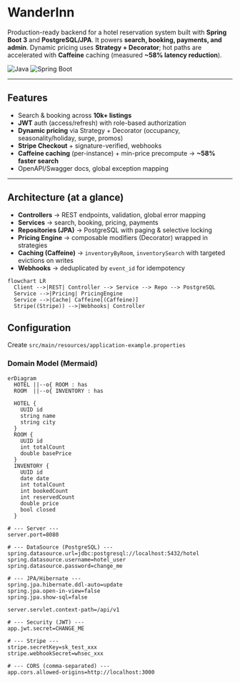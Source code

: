 # WanderInn

Production-ready backend for a hotel reservation system built with **Spring Boot 3** and **PostgreSQL/JPA**. It powers **search, booking, payments, and admin**. Dynamic pricing uses **Strategy + Decorator**; hot paths are accelerated with **Caffeine** caching (measured **~58% latency reduction**).

![Java](https://img.shields.io/badge/Java-21-007396?logo=openjdk)
![Spring Boot](https://img.shields.io/badge/Spring%20Boot-3.x-6DB33F?logo=springboot)

---

## Features
- Search & booking across **10k+ listings**
- **JWT** auth (access/refresh) with role-based authorization
- **Dynamic pricing** via Strategy + Decorator (occupancy, seasonality/holiday, surge, promos)
- **Stripe Checkout** + signature-verified, webhooks
- **Caffeine caching** (per-instance) + min-price precompute → **~58% faster search**
- OpenAPI/Swagger docs, global exception mapping

---

## Architecture (at a glance)
- **Controllers** → REST endpoints, validation, global error mapping  
- **Services** → search, booking, pricing, payments  
- **Repositories (JPA)** → PostgreSQL with paging & selective locking  
- **Pricing Engine** → composable modifiers (Decorator) wrapped in strategies  
- **Caching (Caffeine)** → `inventoryByRoom`, `inventorySearch` with targeted evictions on writes  
- **Webhooks** → deduplicated by `event_id` for idempotency

```mermaid
flowchart LR
  Client -->|REST| Controller --> Service --> Repo --> PostgreSQL
  Service -->|Pricing| PricingEngine
  Service -->|Cache| Caffeine[(Caffeine)]
  Stripe((Stripe)) -->|Webhooks| Controller
```

## Configuration

Create `src/main/resources/application-example.properties`
### Domain Model (Mermaid)

```mermaid
erDiagram
  HOTEL ||--o{ ROOM : has
  ROOM  ||--o{ INVENTORY : has

  HOTEL {
    UUID id
    string name
    string city
  }
  ROOM {
    UUID id
    int totalCount
    double basePrice
  }
  INVENTORY {
    UUID id
    date date
    int totalCount
    int bookedCount
    int reservedCount
    double price
    bool closed
  }
```

```properties
# --- Server ---
server.port=8080

# --- DataSource (PostgreSQL) ---
spring.datasource.url=jdbc:postgresql://localhost:5432/hotel
spring.datasource.username=hotel_user
spring.datasource.password=change_me

# --- JPA/Hibernate ---
spring.jpa.hibernate.ddl-auto=update
spring.jpa.open-in-view=false
spring.jpa.show-sql=false

server.servlet.context-path=/api/v1

# --- Security (JWT) ---
app.jwt.secret=CHANGE_ME

# --- Stripe ---
stripe.secretKey=sk_test_xxx
stripe.webhookSecret=whsec_xxx

# --- CORS (comma-separated) ---
app.cors.allowed-origins=http://localhost:3000

